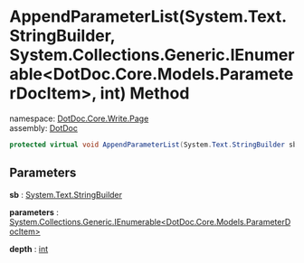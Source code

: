 ﻿# AppendParameterList\(System\.Text\.StringBuilder, System\.Collections\.Generic\.IEnumerable\<DotDoc\.Core\.Models\.ParameterDocItem\>, int\) Method

namespace: [DotDoc\.Core\.Write\.Page](../../DotDoc.Core.Write.Page.md)<br />
assembly: [DotDoc](../../../DotDoc.md)



```csharp
protected virtual void AppendParameterList(System.Text.StringBuilder sb ,System.Collections.Generic.IEnumerable<DotDoc.Core.Models.ParameterDocItem> parameters ,int depth = 2);
```

## Parameters

__sb__ : [System\.Text\.StringBuilder](https://docs.microsoft.com/ja-jp/dotnet/api/System.Text.StringBuilder)



__parameters__ : [System\.Collections\.Generic\.IEnumerable\<DotDoc\.Core\.Models\.ParameterDocItem\>](https://docs.microsoft.com/ja-jp/dotnet/api/System.Collections.Generic.IEnumerable-1)



__depth__ : [int](https://docs.microsoft.com/ja-jp/dotnet/api/System.Int32)



